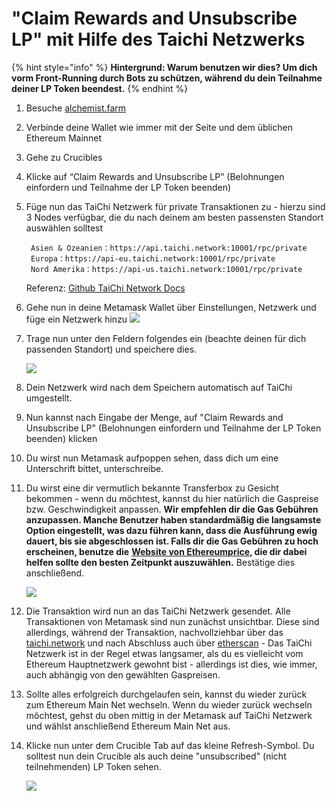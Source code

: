 # "Claim Rewards and Unsubscribe LP" mit Hilfe des Taichi Netzwerks

{% hint style="info" %}
**Hintergrund: Warum benutzen wir dies? Um dich vorm Front-Running durch Bots zu schützen, während du dein Teilnahme deiner LP Token beendest.**
{% endhint %}

1. Besuche [alchemist.farm](https://alchemist.farm/)
2. Verbinde deine Wallet wie immer mit der Seite und dem üblichen Ethereum Mainnet
3. Gehe zu Crucibles 
4. Klicke auf “Claim Rewards and Unsubscribe LP” \(Belohnungen einfordern und Teilnahme der LP Token beenden\)
5. Füge nun das TaiChi Netzwerk für private Transaktionen zu - hierzu sind 3 Nodes verfügbar, die du nach deinem am besten passensten Standort auswählen solltest

   ```text
    Asien & Ozeanien：https://api.taichi.network:10001/rpc/private
    Europa：https://api-eu.taichi.network:10001/rpc/private
    Nord Amerika：https://api-us.taichi.network:10001/rpc/private
   ```

   Referenz: [Github TaiChi Network Docs](https://github.com/Taichi-Network/docs/blob/master/sendPriveteTx_tutorial.md)

6. Gehe nun in deine Metamask Wallet über Einstellungen, Netzwerk und füge ein Netzwerk hinzu ![](https://i.imgur.com/G80Q1bt.png)
7. Trage nun unter den Feldern folgendes ein \(beachte deinen für dich passenden Standort\) und speichere dies.

   ![](https://i.imgur.com/kfNHbfh.png)

8. Dein Netzwerk wird nach dem Speichern automatisch auf TaiChi umgestellt. 
9. Nun kannst nach Eingabe der Menge, auf "Claim Rewards and Unsubscribe LP" \(Belohnungen einfordern und Teilnahme der LP Token beenden\) klicken 
10. Du wirst nun Metamask aufpoppen sehen, dass dich um eine Unterschrift bittet, unterschreibe.
11. Du wirst eine dir vermutlich bekannte Transferbox zu Gesicht bekommen - wenn du möchtest, kannst du hier natürlich die Gaspreise bzw. Geschwindigkeit anpassen. **Wir empfehlen dir die Gas Gebühren anzupassen. Manche Benutzer haben standardmäßig die langsamste Option eingestellt, was dazu führen kann, dass die Ausführung ewig dauert, bis sie abgeschlossen ist. Falls dir die Gas Gebühren zu hoch erscheinen, benutze die** [**Website von Ethereumprice**](https://ethereumprice.org/gas/)**, die dir dabei helfen sollte den besten Zeitpunkt auszuwählen.** Bestätige dies anschließend.

    ![](https://i.imgur.com/1bVoTVI.png)

12. Die Transaktion wird nun an das TaiChi Netzwerk gesendet. Alle Transaktionen von Metamask sind nun zunächst unsichtbar. Diese sind allerdings, während der Transaktion, nachvollziehbar über das [taichi.network](https://taichi.network/) und nach Abschluss auch über [etherscan](https://etherscan.io/) - Das TaiChi Netzwerk ist in der Regel etwas langsamer, als du es vielleicht vom Ethereum Hauptnetzwerk gewohnt bist - allerdings ist dies, wie immer, auch abhängig von den gewählten Gaspreisen.
13. Sollte alles erfolgreich durchgelaufen sein, kannst du wieder zurück zum Ethereum Main Net wechseln. Wenn du wieder zurück wechseln möchtest, gehst du oben mittig in der Metamask auf TaiChi Netzwerk und wählst anschließend Ethereum Main Net aus.
14. Klicke nun unter dem Crucible Tab auf das kleine Refresh-Symbol. Du solltest nun dein Crucible als auch deine "unsubscribed" \(nicht teilnehmenden\) LP Token sehen.

    ![](https://i.imgur.com/tNy1Yug.png)


